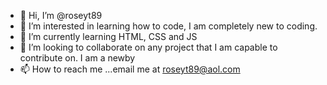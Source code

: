 - 👋 Hi, I’m @roseyt89
- 👀 I’m interested in learning how to code, I am completely new to coding.
- 🌱 I’m currently learning HTML, CSS and JS
- 💞️ I’m looking to collaborate on any project that I am capable to contribute on.  I am a newby
- 📫 How to reach me ...email me at roseyt89@aol.com

<!---
roseyt89/roseyt89 is a ✨ special ✨ repository because its `README.md` (this file) appears on your GitHub profile.
You can click the Preview link to take a look at your changes.
--->
